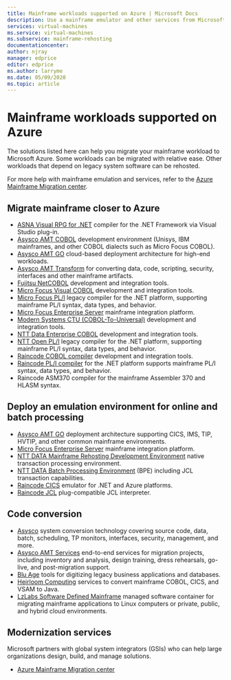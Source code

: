 ```yaml
---
title: Mainframe workloads supported on Azure | Microsoft Docs
description: Use a mainframe emulator and other services from Microsoft partners to rehost your mainframe workloads such as IBM Z-based systems using Microsoft Azure.
services: virtual-machines
ms.service: virtual-machines
ms.subservice: mainframe-rehosting
documentationcenter:
author: njray
manager: edprice
editor: edprice
ms.author: larryme
ms.date: 05/09/2020
ms.topic: article
---
```


# Mainframe workloads supported on Azure

The solutions listed here can help you migrate your mainframe workload to Microsoft Azure. Some workloads can be migrated with relative ease. Other workloads that depend on legacy system software can be rehosted. 

For more help with mainframe emulation and services, refer to the [Azure Mainframe Migration center](https://azure.microsoft.com/migration/mainframe/).

## Migrate mainframe closer to Azure

- [ASNA Visual RPG for .NET](https://asna.com/us/products/visual-rpg) compiler for the .NET Framework via Visual Studio plug-in.
- [Asysco AMT COBOL](https://www.asysco.com/cobol/) development environment (Unisys, IBM mainframes, and other COBOL dialects such as Micro Focus COBOL).
- [Asysco AMT GO](https://www.asysco.com/amt-go/) cloud-based deployment architecture for high-end workloads.
- [Asysco AMT Transform](https://www.asysco.com/amt-transform/) for converting data, code, scripting, security, interfaces and other mainframe artifacts.
- [Fujitsu NetCOBOL](https://www.fujitsu.com/global/products/software/developer-tool/netcobol/) development and integration tools.
- [Micro Focus Visual COBOL](https://www.microfocus.com/products/visual-cobol/) development and integration tools.
- [Micro Focus PL/I](https://www.microfocus.com/campaign/download/pli-modernization/) legacy compiler for the .NET platform, supporting mainframe PL/I syntax, data types, and behavior.
- [Micro Focus Enterprise Server](https://www.microfocus.com/products/enterprise-suite/enterprise-server/) mainframe integration platform.
- [Modern Systems CTU (COBOL-To-Universal)](https://modernsystems.com/automatic-cobol-to-java-conversion/) development and integration tools.
- [NTT Data Enterprise COBOL](https://us.nttdata.com/en/digital/application-development-and-modernization) development and integration tools.
- [NTT Open PL/I](https://us.nttdata.com/en/digital/application-development-and-modernization) legacy compiler for the .NET platform, supporting mainframe PL/I syntax, data types, and behavior.
- [Raincode COBOL compiler](https://www.raincode.com/products/cobol/) development and integration tools.
- [Raincode PL/I compiler](https://www.raincode.com/products/pli/) for the .NET platform supports mainframe PL/I syntax, data types, and behavior.
- Raincode ASM370 compiler for the mainframe Assembler 370 and HLASM syntax.

## Deploy an emulation environment for online and batch processing

- [Asysco AMT GO](https://www.asysco.com/amt-go/) deployment architecture supporting CICS, IMS, TIP, HVTIP, and other common mainframe environments.
- [Micro Focus Enterprise Server](https://www.microfocus.com/products/enterprise-suite/enterprise-server/) mainframe integration platform.
- [NTT DATA Mainframe Rehosting Development Environment](https://us.nttdata.com/en/-/media/assets/white-paper/apps-mainframe-re-hosting-development-environment-whitepaper.pdf) native transaction processing environment.
- [NTT DATA Batch Processing Environment](https://us.nttdata.com/en/-/media/assets/white-paper/apps-mainframe-re-hosting-development-environment-whitepaper.pdf) (BPE) including JCL transaction capabilities.
- [Raincode CICS](https://www.raincode.com/technical-landscape/cics/) emulator for .NET and Azure platforms.
- [Raincode JCL](https://www.raincode.com/products/jcl/) plug-compatible JCL interpreter.

## Code conversion

- [Asysco](https://asysco.com/) system conversion technology covering source code, data, batch, scheduling, TP monitors, interfaces, security, management, and more.
- [Asysco AMT Services](https://www.asysco.com/migration-services/) end-to-end services for migration projects, including inventory and analysis, design training, dress rehearsals, go-live, and post-migration support.
- [Blu Age](https://www.bluage.com/) tools for digitizing legacy business applications and databases.
- [Heirloom Computing](https://www.heirloomcomputing.com/tag/convert-cobol-to-java/) services to convert mainframe COBOL, CICS, and VSAM to Java.
- [LzLabs Software Defined Mainframe](https://www.lzlabs.com/) managed software container for migrating mainframe applications to Linux computers or private, public, and hybrid cloud environments.

## Modernization services

Microsoft partners with global system integrators (GSIs) who can help large organizations design, build, and manage solutions. 

- [Azure Mainframe Migration center](https://azure.microsoft.com/migration/mainframe/)
